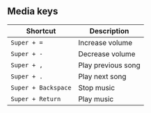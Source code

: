 ## Media keys

| Shortcut            | Description        |
| ------------------- | ------------------ |
| `Super + =`         | Increase volume    |
| `Super + -`         | Decrease volume    |
| `Super + ,`         | Play previous song |
| `Super + .`         | Play next song     |
| `Super + Backspace` | Stop music         |
| `Super + Return`    | Play music         |


